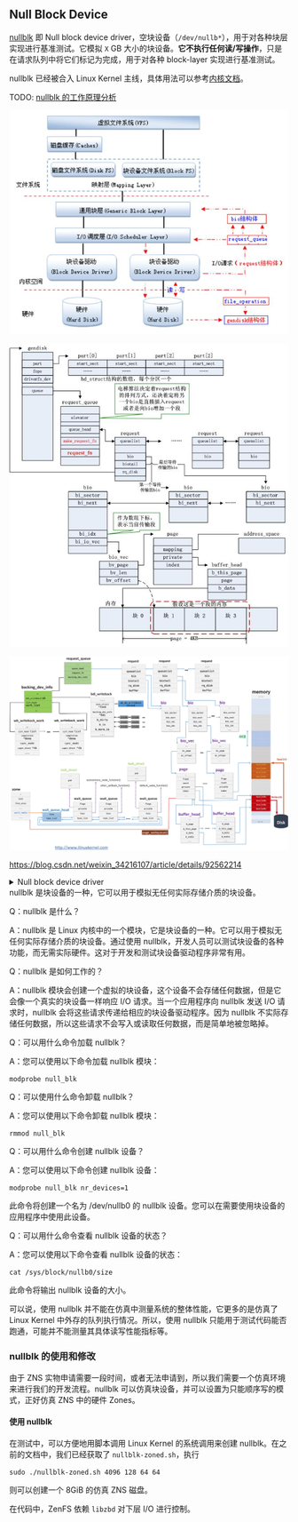 ## Null Block Device

[nullblk](https://www.kernel.org/doc/html/latest/block/nullblk.html) 即 Null block device driver，空块设备（`/dev/nullb*`），用于对各种块层实现进行基准测试。它模拟 `X` GB 大小的块设备。**它不执行任何读/写操作**，只是在请求队列中将它们标记为完成，用于对各种 block-layer 实现进行基准测试。

nullblk 已经被合入 Linux Kernel 主线，具体用法可以参考[内核文档](https://www.kernel.org/doc/html/latest/block/nullblk.html)。

TODO: [nullblk 的工作原理分析](https://blog.csdn.net/jasonactions/article/details/109578901)

![img](nullblk.assets/103659_ZRp5_2896894.png)

![img](nullblk.assets/103755_obeF_2896894.png)

![img](nullblk.assets/acf0c709508b33b7fcc6e3787b2cc9845c3.jpg)

https://blog.csdn.net/weixin_34216107/article/details/92562214

<details> <summary>Null block device driver</summary>
<pre><code>
Null block device driver
==================================
I. Overview
The null block device (/dev/nullb*) is used for benchmarking the various
block-layer implementations. It emulates a block device of X gigabytes in size.
The following instances are possible:
  Single-queue block-layer
    - Request-based.
    - Single submission queue per device.
    - Implements IO scheduling algorithms (CFQ, Deadline, noop).
  Multi-queue block-layer
    - Request-based.
    - Configurable submission queues per device.
  No block-layer (Known as bio-based)
    - Bio-based. IO requests are submitted directly to the device driver.
    - Directly accepts bio data structure and returns them.
All of them have a completion queue for each core in the system.
II. Module parameters applicable for all instances:
queue_mode=[0-2]: Default: 2-Multi-queue
  Selects which block-layer the module should instantiate with.
  0: Bio-based.
  1: Single-queue.
  2: Multi-queue.
home_node=[0--nr_nodes]: Default: NUMA_NO_NODE
  Selects what CPU node the data structures are allocated from.
gb=[Size in GB]: Default: 250GB
  The size of the device reported to the system.
bs=[Block size (in bytes)]: Default: 512 bytes
  The block size reported to the system.
nr_devices=[Number of devices]: Default: 1
  Number of block devices instantiated. They are instantiated as /dev/nullb0,
  etc.
irqmode=[0-2]: Default: 1-Soft-irq
  The completion mode used for completing IOs to the block-layer.
  0: None.
  1: Soft-irq. Uses IPI to complete IOs across CPU nodes. Simulates the overhead
     when IOs are issued from another CPU node than the home the device is
     connected to.
  2: Timer: Waits a specific period (completion_nsec) for each IO before
     completion.
completion_nsec=[ns]: Default: 10,000ns
  Combined with irqmode=2 (timer). The time each completion event must wait.
submit_queues=[1..nr_cpus]:
  The number of submission queues attached to the device driver. If unset, it
  defaults to 1. For multi-queue, it is ignored when use_per_node_hctx module
  parameter is 1.
hw_queue_depth=[0..qdepth]: Default: 64
  The hardware queue depth of the device.
III: Multi-queue specific parameters
use_per_node_hctx=[0/1]: Default: 0
  0: The number of submit queues are set to the value of the submit_queues
     parameter.
  1: The multi-queue block layer is instantiated with a hardware dispatch
     queue for each CPU node in the system.
no_sched=[0/1]: Default: 0
  0: nullb* use default blk-mq io scheduler.
  1: nullb* doesn't use io scheduler.
blocking=[0/1]: Default: 0
  0: Register as a non-blocking blk-mq driver device.
  1: Register as a blocking blk-mq driver device, nullblk will set
     the BLK_MQ_F_BLOCKING flag, indicating that it sometimes/always
     needs to block in its ->queue_rq() function.
shared_tags=[0/1]: Default: 0
  0: Tag set is not shared.
  1: Tag set shared between devices for blk-mq. Only makes sense with
     nr_devices > 1, otherwise there's no tag set to share.
zoned=[0/1]: Default: 0
  0: Block device is exposed as a random-access block device.
  1: Block device is exposed as a host-managed zoned block device. Requires
     CONFIG_BLK_DEV_ZONED.
zone_size=[MB]: Default: 256
  Per zone size when exposed as a zoned block device. Must be a power of two.
zone_nr_conv=[nr_conv]: Default: 0
  The number of conventional zones to create when block device is zoned.  If
  zone_nr_conv >= nr_zones, it will be reduced to nr_zones - 1.
</code></pre>
</details>
nullblk 是块设备的一种，它可以用于模拟无任何实际存储介质的块设备。

Q：nullblk 是什么？

A：nullblk 是 Linux 内核中的一个模块，它是块设备的一种。它可以用于模拟无任何实际存储介质的块设备。通过使用 nullblk，开发人员可以测试块设备的各种功能，而无需实际硬件。这对于开发和测试块设备驱动程序非常有用。

Q：nullblk 是如何工作的？

A：nullblk 模块会创建一个虚拟的块设备，这个设备不会存储任何数据，但是它会像一个真实的块设备一样响应 I/O 请求。当一个应用程序向 nullblk 发送 I/O 请求时，nullblk 会将这些请求传递给相应的块设备驱动程序。因为 nullblk 不实际存储任何数据，所以这些请求不会写入或读取任何数据，而是简单地被忽略掉。

Q：可以用什么命令加载 nullblk？

A：您可以使用以下命令加载 nullblk 模块：

```shell
modprobe null_blk
```

Q：可以使用什么命令卸载 nullblk？

A：您可以使用以下命令卸载 nullblk 模块：

```shell
rmmod null_blk
```

Q：可以用什么命令创建 nullblk 设备？

A：您可以使用以下命令创建 nullblk 设备：

```shell
modprobe null_blk nr_devices=1
```

此命令将创建一个名为 /dev/nullb0 的 nullblk 设备。您可以在需要使用块设备的应用程序中使用此设备。

Q：可以用什么命令查看 nullblk 设备的状态？

A：您可以使用以下命令查看 nullblk 设备的状态：

```shell
cat /sys/block/nullb0/size
```

此命令将输出 nullblk 设备的大小。

可以说，使用 nullblk 并不能在仿真中测量系统的整体性能，它更多的是仿真了 Linux Kernel 中外存的队列执行情况。所以，使用 nullblk 只能用于测试代码能否跑通，可能并不能测量其具体读写性能指标等。

### nullblk 的使用和修改

由于 ZNS 实物申请需要一段时间，或者无法申请到，所以我们需要一个仿真环境来进行我们的开发流程。nullblk 可以仿真块设备，并可以设置为只能顺序写的模式，正好仿真 ZNS 中的硬件 Zones。

#### 使用 nullblk

在测试中，可以方便地用脚本调用 Linux Kernel 的系统调用来创建 nullblk。在之前的文档中，我们已经获取了 `nullblk-zoned.sh`，执行

```shell
sudo ./nullblk-zoned.sh 4096 128 64 64
```

则可以创建一个 8GiB 的仿真 ZNS 磁盘。

在代码中，ZenFS 依赖 `libzbd` 对下层 I/O 进行控制。





